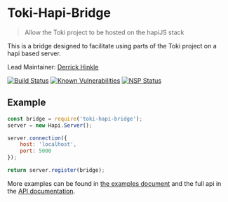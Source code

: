# Toki-Hapi-Bridge <!-- Repo Name -->
> Allow the Toki project to be hosted on the hapiJS stack <!-- Repo Brief Description -->

<!-- Long Description -->
This is a bridge designed to facilitate using parts of the Toki project on a hapi based server.

<!-- Maintainer (Hint, probably you) -->
Lead Maintainer: [Derrick Hinkle](https://github.com/dhinklexo)

<!-- Badges Go Here -->
[![Build Status](https://travis-ci.org/xogroup/toki-hapi-bridge.svg?branch=master)](https://travis-ci.org/xogroup/toki-hapi-bridge)
[![Known Vulnerabilities](https://snyk.io/test/github/xogroup/toki-hapi-bridge/badge.svg)](https://snyk.io/test/github/xogroup/toki-hapi-bridge)
[![NSP Status](https://nodesecurity.io/orgs/xo-group/projects/4f17f141-56c4-4cb9-80a4-665c514d73cc/badge)](https://nodesecurity.io/orgs/xo-group/projects/4f17f141-56c4-4cb9-80a4-665c514d73cc)
<!-- End Badges -->
<!-- Quick Example -->
## Example
```Javascript
const bridge = require('toki-hapi-bridge');
server = new Hapi.Server();

server.connection({
    host: 'localhost',
    port: 5000
});

return server.register(bridge);
```

More examples can be found in [the examples document](Example.md) and the full api in the [API documentation](API.md).

<!-- Anything Else (Sponsors, Links, Etc) -->
